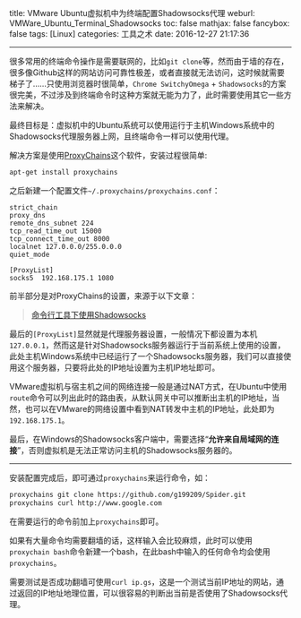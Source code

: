 title: VMware Ubuntu虚拟机中为终端配置Shadowsocks代理
weburl: VMWare_Ubuntu_Terminal_Shadowsocks
toc: false
mathjax: false
fancybox: false
tags: [Linux]
categories: 工具之术
date: 2016-12-27 21:17:36

---

很多常用的终端命令操作是需要联网的，比如`git clone`等，然而由于墙的存在，很多像Github这样的网站访问可靠性极差，或者直接就无法访问，这时候就需要梯子了……只使用浏览器时很简单，`Chrome SwitchyOmega` + `Shadowsocks`的方案很完美，不过涉及到终端命令时这种方案就无能为力了，此时需要使用其它一些方法来解决。

<!--more-->

最终目标是：虚拟机中的Ubuntu系统可以使用运行于主机Windows系统中的Shadowsocks代理服务器上网，且终端命令一样可以使用代理。

解决方案是使用[ProxyChains](http://proxychains.sourceforge.net/)这个软件，安装过程很简单:

```bash
apt-get install proxychains
```

之后新建一个配置文件`~/.proxychains/proxychains.conf`：

``` 
strict_chain
proxy_dns 
remote_dns_subnet 224
tcp_read_time_out 15000
tcp_connect_time_out 8000
localnet 127.0.0.0/255.0.0.0
quiet_mode

[ProxyList]
socks5  192.168.175.1 1080
```

前半部分是对ProxyChains的设置，来源于以下文章：

> [命令行工具下使用Shadowsocks](https://segmentfault.com/a/1190000002589135)

最后的`[ProxyList]`显然就是代理服务器设置，一般情况下都设置为本机`127.0.0.1`，然而这是针对Shadowsocks服务器运行于当前系统上使用的设置，此处主机Windows系统中已经运行了一个Shadowsocks服务器，我们可以直接使用这个服务器，只要将此处的IP地址设置为主机IP地址即可。

VMware虚拟机与宿主机之间的网络连接一般是通过NAT方式，在Ubuntu中使用`route`命令可以列出此时的路由表，从默认网关中可以推断出主机的IP地址，当然，也可以在VMware的网络设置中看到NAT转发中主机的IP地址，此处即为`192.168.175.1`。

最后，在Windows的Shadowsocks客户端中，需要选择“**允许来自局域网的连接**”，否则虚拟机是无法正常访问主机的Shadowsocks服务器的。

----------

安装配置完成后，即可通过`proxychains`来运行命令，如：

```bash
proxychains git clone https://github.com/g199209/Spider.git
proxychains curl http://www.google.com
```

在需要运行的命令前加上`proxychains`即可。

如果有大量命令均需要翻墙的话，这样输入会比较麻烦，此时可以使用`proxychain bash`命令新建一个bash，在此bash中输入的任何命令均会使用`proxychains`。

需要测试是否成功翻墙可使用`curl ip.gs`，这是一个测试当前IP地址的网站，通过返回的IP地址地理位置，可以很容易的判断出当前是否使用了Shadowsocks代理。




